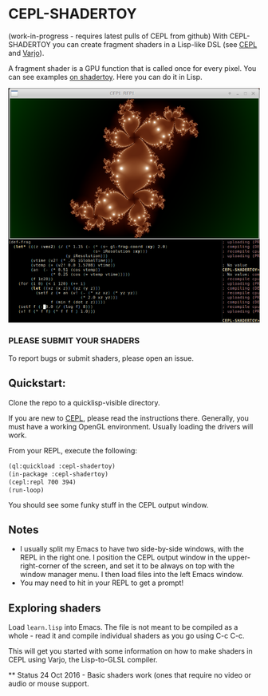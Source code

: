 # CEPL-SHADERTOY
(work-in-progress - requires latest pulls of CEPL from github) With CEPL-SHADERTOY you can create fragment shaders in a Lisp-like DSL (see [CEPL](https://github.com/cbaggers/cepl) and [Varjo](https://github.com/cbaggers/varjo)).

A fragment shader is a GPU function that is called once for every pixel.  You can see examples [on shadertoy](https://www.shadertoy.com).  Here you can do it in Lisp.

![screenshot](Screenshot.png?raw=true)

### PLEASE SUBMIT YOUR SHADERS
To report bugs or submit shaders, please open an issue.

## Quickstart:

Clone the repo to a quicklisp-visible directory.

If you are new to [CEPL](https://github.com/cbaggers/cepl), please read the instructions there.  Generally, you must have a working OpenGL environment.  Usually loading the drivers will work.

From your REPL, execute the following:

```Lisp
(ql:quickload :cepl-shadertoy)
(in-package :cepl-shadertoy)
(cepl:repl 700 394)
(run-loop)
```
You should see some funky stuff in the CEPL output window.

## Notes
* I usually split my Emacs to have two side-by-side windows, with the REPL in the right one.  I position the CEPL output window in the upper-right-corner of the screen, and set it to be always on top with the window manager menu.  I then load files into the left Emacs window.
* You may need to hit <ENTER> in your REPL to get a prompt!

## Exploring shaders
Load `learn.lisp` into Emacs.  The file is not meant to be compiled as a whole - read it and compile individual shaders as you go using C-c C-c.

This will get you started with some information on how to make shaders in CEPL using Varjo, the Lisp-to-GLSL compiler.

** Status
24 Oct 2016 - Basic shaders work (ones that require no video or audio or mouse support.




